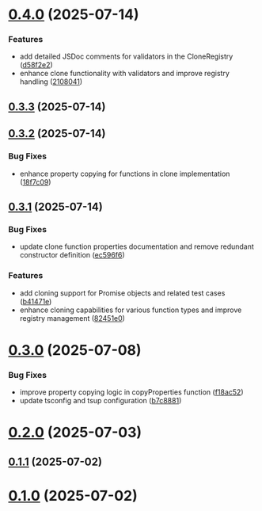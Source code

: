 # [0.4.0](https://github.com/ibnlanre/clone/compare/v0.3.3...v0.4.0) (2025-07-14)


### Features

* add detailed JSDoc comments for validators in the CloneRegistry ([d58f2e2](https://github.com/ibnlanre/clone/commit/d58f2e2efed699081b3a16b79e142cc54639bf13))
* enhance clone functionality with validators and improve registry handling ([2108041](https://github.com/ibnlanre/clone/commit/210804174f1885e895cb60cbf8c076fd2ec42557))



## [0.3.3](https://github.com/ibnlanre/clone/compare/v0.3.2...v0.3.3) (2025-07-14)



## [0.3.2](https://github.com/ibnlanre/clone/compare/v0.3.1...v0.3.2) (2025-07-14)


### Bug Fixes

* enhance property copying for functions in clone implementation ([18f7c09](https://github.com/ibnlanre/clone/commit/18f7c091bfb43015d746c94f92a8d7b06d25d1f5))



## [0.3.1](https://github.com/ibnlanre/clone/compare/v0.3.0...v0.3.1) (2025-07-14)


### Bug Fixes

* update clone function properties documentation and remove redundant constructor definition ([ec596f6](https://github.com/ibnlanre/clone/commit/ec596f6454b40f922b8abb1730d40242f6871565))


### Features

* add cloning support for Promise objects and related test cases ([b41471e](https://github.com/ibnlanre/clone/commit/b41471e0c134f4c97fb260870f18c2eed3be384e))
* enhance cloning capabilities for various function types and improve registry management ([82451e0](https://github.com/ibnlanre/clone/commit/82451e02c23e0f3f7006cbeea001affb59a53546))



# [0.3.0](https://github.com/ibnlanre/clone/compare/v0.2.0...v0.3.0) (2025-07-08)


### Bug Fixes

* improve property copying logic in copyProperties function ([f18ac52](https://github.com/ibnlanre/clone/commit/f18ac5277fc1f1557fb2375fedff77354cc3ba3e))
* update tsconfig and tsup configuration ([b7c8881](https://github.com/ibnlanre/clone/commit/b7c888104829a0072d17a671fab675713d99a448))



# [0.2.0](https://github.com/ibnlanre/clone/compare/v0.1.1...v0.2.0) (2025-07-03)



## [0.1.1](https://github.com/ibnlanre/clone/compare/v0.1.0...v0.1.1) (2025-07-02)



# [0.1.0](https://github.com/ibnlanre/clone/compare/v0.0.1...v0.1.0) (2025-07-02)



